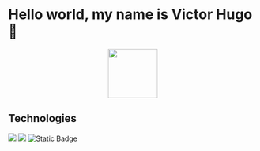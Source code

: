 # Hello world, my name is Victor Hugo 👋


<div id="header" align="center">
  <img src="https://media.giphy.com/media/M9gbBd9nbDrOTu1Mqx/giphy.gif" width="100"/>
</div>
<h2>Technologies</h2>
<img src="https://img.shields.io/badge/JavaScript-F7DF1E?style=for-the-badge&logo=javascript&logoColor=white&labelColor=101010"/>
<img src="https://img.shields.io/badge/Node.JS-339933?style=for-the-badge&logo=nodedotjs&logoColor=339933&labelColor=101010">
<img alt="Static Badge" src="https://img.shields.io/badge/Python-yellow?style=for-the-badge&logo=python&logoColor=white&labelColor=007396&color=yellow">


